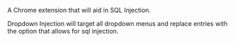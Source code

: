 A Chrome extension that will aid in SQL Injection.

Dropdown Injection will target all dropdown menus and replace entries with the option that allows for sql injection.